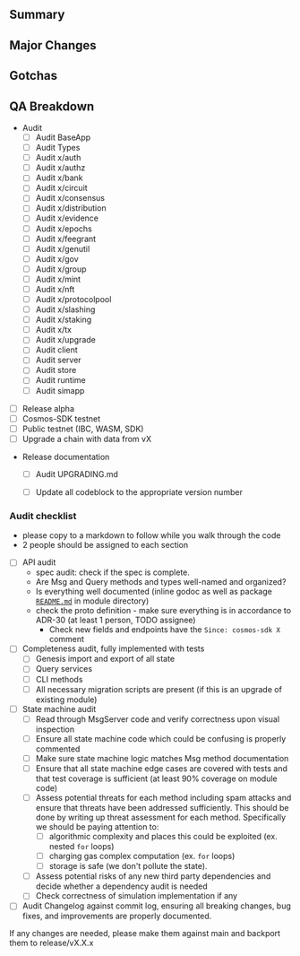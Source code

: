<!-- < < < < < < < < < < < < < < < < < < < < < < < < < < < < < < < < < ☺ 
v                            ✰  Thanks for opening an issue! ✰    
v    Before smashing the submit button please review the template.
v    Word of caution: poorly thought-out proposals may be rejected 
v                     without deliberation 
☺ > > > > > > > > > > > > > > > > > > > > > > > > > > > > > > > > >  -->

## Summary

<!-- In a few short sentences summarize the release -->

## Major Changes

<!-- Describe the major changes associated to this release -->

## Gotchas

<!-- Gotchas is an area which changes could of been made that the auditors should be aware of -->

## QA Breakdown

* Audit
    * [ ] Audit BaseApp
    * [ ] Audit Types
    * [ ] Audit x/auth 
    * [ ] Audit x/authz
    * [ ] Audit x/bank
    * [ ] Audit x/circuit
    * [ ] Audit x/consensus 
    * [ ] Audit x/distribution 
    * [ ] Audit x/evidence 
    * [ ] Audit x/epochs
    * [ ] Audit x/feegrant
    * [ ] Audit x/genutil 
    * [ ] Audit x/gov 
    * [ ] Audit x/group 
    * [ ] Audit x/mint 
    * [ ] Audit x/nft 
    * [ ] Audit x/protocolpool
    * [ ] Audit x/slashing 
    * [ ] Audit x/staking
    * [ ] Audit x/tx 
    * [ ] Audit x/upgrade 
    * [ ] Audit client
    * [ ] Audit server
    * [ ] Audit store 
    * [ ] Audit runtime
    * [ ] Audit simapp
* [ ] Release alpha
* [ ] Cosmos-SDK testnet
* [ ] Public testnet (IBC, WASM, SDK)
* [ ] Upgrade a chain with data from vX
* Release documentation
    * [ ] Audit UPGRADING.md
    * [ ] Update all codeblock to the appropriate version number


### Audit checklist

* please copy to a markdown to follow while you walk through the code
* 2 people should be assigned to each section 

* [ ] API audit 
    * spec audit: check if the spec is complete.
    * Are Msg and Query methods and types well-named and organized?
    * Is everything well documented (inline godoc as well as package [`README.md`](https://docs.cosmos.network/main/spec/SPEC_MODULE#common-layout) in module directory)
    * check the proto definition - make sure everything is in accordance to ADR-30 (at least 1 person, TODO assignee)
        * Check new fields and endpoints have the `Since: cosmos-sdk X` comment
* [ ] Completeness audit, fully implemented with tests
    * [ ] Genesis import and export of all state
    * [ ] Query services
    * [ ] CLI methods
    * [ ] All necessary migration scripts are present (if this is an upgrade of existing module)
* [ ] State machine audit
    * [ ] Read through MsgServer code and verify correctness upon visual inspection
    * [ ] Ensure all state machine code which could be confusing is properly commented
    * [ ] Make sure state machine logic matches Msg method documentation
    * [ ] Ensure that all state machine edge cases are covered with tests and that test coverage is sufficient (at least 90% coverage on module code)
    * [ ] Assess potential threats for each method including spam attacks and ensure that threats have been addressed sufficiently. This should be done by writing up threat assessment for each method. Specifically we should be paying attention to: 
        * [ ] algorithmic complexity and places this could be exploited (ex. nested `for` loops)
        * [ ] charging gas complex computation (ex. `for` loops)
        * [ ] storage is safe (we don't pollute the state).
    * [ ] Assess potential risks of any new third party dependencies and decide whether a dependency audit is needed
    * [ ] Check correctness of simulation implementation if any
* [ ] Audit Changelog against commit log, ensuring all breaking changes, bug fixes, and improvements are properly documented.

If any changes are needed, please make them against main and backport them to release/vX.X.x
